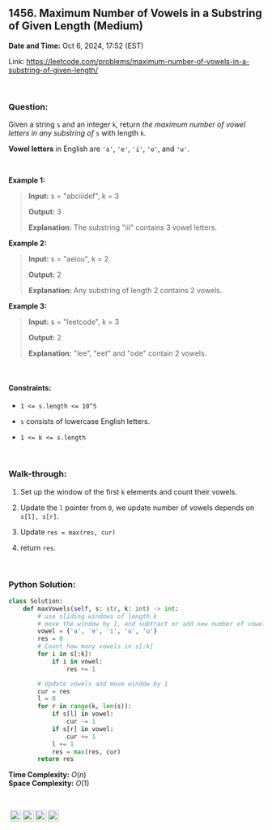 ## 1456. Maximum Number of Vowels in a Substring of Given Length (Medium)
**Date and Time:** Oct 6, 2024, 17:52 (EST)

Link: https://leetcode.com/problems/maximum-number-of-vowels-in-a-substring-of-given-length/

<br>

### Question:
Given a string `s` and an integer `k`, return _the maximum number of vowel letters in any substring of_ `s` with length `k`.

**Vowel letters** in English are `'a'`, `'e'`, `'i'`, `'o'`, and `'u'`.

<br>

**Example 1:**
> **Input:** s = "abciiidef", k = 3
> 
> **Output:** 3
>
> **Explanation:** The substring "iii" contains 3 vowel letters.

**Example 2:**
> **Input:** s = "aeiou", k = 2
> 
> **Output:** 2
>
> **Explanation:** Any substring of length 2 contains 2 vowels.

**Example 3:**
> **Input:** s = "leetcode", k = 3
> 
> **Output:** 2
>
> **Explanation:** "lee", "eet" and "ode" contain 2 vowels.

<br>

#### Constraints:
* `1 <= s.length <= 10^5`

* `s` consists of lowercase English letters.

* `1 <= k <= s.length`

<br>

### Walk-through: 
1. Set up the window of the first `k` elements and count their vowels.

2. Update the `l` pointer from `0`, we update number of vowels depends on `s[l], s[r]`.

3. Update `res = max(res, cur)`

4. return `res`.

<br>

### Python Solution:
```python
class Solution:
    def maxVowels(self, s: str, k: int) -> int:
        # use sliding windows of length k
        # move the window by 1, and subtract or add new number of vowels
        vowel = {'a', 'e', 'i', 'o', 'u'}
        res = 0
        # Count how many vowels in s[:k]
        for i in s[:k]:
            if i in vowel:
                res += 1

        # Update vowels and move window by 1
        cur = res
        l = 0
        for r in range(k, len(s)):
            if s[l] in vowel:
                cur -= 1
            if s[r] in vowel:
                cur += 1
            l += 1
            res = max(res, cur)
        return res
```
**Time Complexity:** $O(n)$ <br>
**Space Complexity:** $O(1)$

<br>

<img style="height:22px!important;margin-left:3px;vertical-align:text-bottom;" src="https://mirrors.creativecommons.org/presskit/icons/cc.svg?ref=chooser-v1" alt="CC BY-NC-SA" title="CC BY-NC-SA"><img style="height:22px!important;margin-left:3px;vertical-align:text-bottom;" src="https://mirrors.creativecommons.org/presskit/icons/by.svg?ref=chooser-v1" alt="BY: credit must be given to the creator" title="BY: credit must be given to the creator"><img style="height:22px!important;margin-left:3px;vertical-align:text-bottom;" src="https://mirrors.creativecommons.org/presskit/icons/nc.svg?ref=chooser-v1" alt="NC: Only noncommercial uses of the work are permitted" title="NC: Only noncommercial uses of the work are permitted"><img style="height:22px!important;margin-left:3px;vertical-align:text-bottom;" src="https://mirrors.creativecommons.org/presskit/icons/sa.svg?ref=chooser-v1" alt="SA: Adaptations must be shared under the same terms" title="SA: Adaptations must be shared under the same terms">